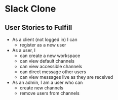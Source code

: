 # Slack Clone

## User Stories to Fulfill
* As a client (not logged in) I can
	* register as a new user
* As a user, I
	* can create a new workspace
	* can view default channels
	* can view accessible channels
	* can direct message other users
	* can view messages live as they are received
* As an admin, I am a user who can
	* create new channels
	* remove users from channels